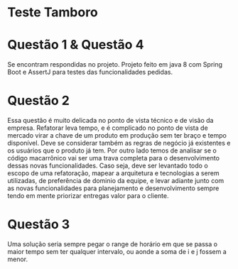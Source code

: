 # Teste Tamboro #

# Questão 1 & Questão 4
Se encontram respondidas no projeto. Projeto feito em java 8 com Spring Boot e AssertJ para testes das funcionalidades pedidas.

# Questão 2
Essa questão é muito delicada no ponto de vista técnico e de visão da empresa. Refatorar leva tempo, e é complicado no ponto de vista de mercado virar a chave de um produto em produção sem ter braço e tempo disponível. Deve se considerar também as regras de negócio já existentes e os usuários que o produto já tem. Por outro lado temos de analisar se o código macarrônico vai ser uma trava completa para o desenvolvimento dessas novas funcionalidades. Caso seja, deve ser levantado todo o escopo de uma refatoração, mapear a arquitetura e tecnologias a serem utilizadas, de preferência de dominio da equipe, e levar adiante junto com as novas funcionalidades para planejamento e desenvolvimento sempre tendo em mente priorizar entregas valor para o cliente.

# Questão 3
Uma solução seria sempre pegar o range de horário em que se passa o maior tempo sem ter qualquer intervalo, ou aonde a soma de i e j fossem a menor.